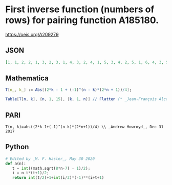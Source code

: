 # First inverse function \(numbers of rows\) for pairing function A185180\.
https://oeis.org/A209279
## JSON
```JSON
[1, 1, 2, 2, 1, 3, 2, 3, 1, 4, 3, 2, 4, 1, 5, 3, 4, 2, 5, 1, 6, 4, 3, 5, 2, 6, 1, 7, 4, 5, 3, 6, 2, 7, 1, 8, 5, 4, 6, 3, 7, 2, 8, 1, 9, 5, 6, 4, 7, 3, 8, 2, 9, 1, 10, 6, 5, 7, 4, 8, 3, 9, 2, 10, 1, 11, 6, 7, 5, 8, 4, 9, 3, 10, 2, 11, 1, 12, 7, 6, 8, 5, 9, 4, 10, 3, 11, 2, 12, 1, 13]
```
## Mathematica
```Mathematica
T[n_, k_] := Abs[(2*k - 1 + (-1)^(n - k)*(2*n + 1))/4];
```
```Mathematica
Table[T[n, k], {n, 1, 15}, {k, 1, n}] // Flatten (* _Jean-François Alcover_, Jun 14 2018, after _Andrew Howroyd_ *)
```
## PARI
```PARI
T(n, k)=abs((2*k-1+(-1)^(n-k)*(2*n+1))/4) \\ _Andrew Howroyd_, Dec 31 2017
```
## Python
```Python
# Edited by _M. F. Hasler_, May 30 2020
def a(n):
   t = int((math.sqrt(8*n-7) - 1)/2);
   i = n-t*(t+1)/2;
   return int(t/2)+1+int(i/2)*(-1)**(i+t+1)
```
